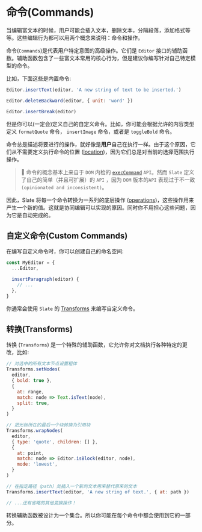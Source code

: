 # 命令(Commands)

当编辑富文本的时候，用户可能会插入文本，删除文本，分隔段落，添加格式等等。这些编辑行为都可以用两个概念来说明：命令和操作。

命令(`Commands`)是代表用户特定意图的高级操作。它们是 `Editor` 接口的辅助函数。辅助函数包含了一些富文本常用的核心行为，但是建议你编写针对自己特定模型的命令。

比如，下面这些是内置命令:

```js
Editor.insertText(editor, 'A new string of text to be inserted.')

Editor.deleteBackward(editor, { unit: 'word' })

Editor.insertBreak(editor)
```

但是你可以(一定会)定义自己的自定义命令。比如，你可能会根据允许的内容类型定义 `formatQuote` 命令， `insertImage` 命令，或者是 `toggleBold` 命令。

命令总是描述将要进行的操作，就好像是**用户**自己在执行一样。由于这个原因，它们从不需要定义执行命令的位置 ([location](./03-locations.md))，因为它们总是对当前的选择范围执行操作。

> 🤖 命令的概念基本上来自于 `DOM` 内检的 [`execCommand`](https://developer.mozilla.org/en-US/docs/Web/API/Document/execCommand) `API`。然而 `Slate` 定义了自己的简单（并且可扩展）的 `API` ，因为 `DOM` 版本的`API` 表现过于不一致 `(opinionated and inconsistent)`。

因此，Slate 将每一个命令转换为一系列的底层操作 ([operations](./05-operations.md))，这些操作用来产生一个新的值。这就是协同编辑可以实现的原因。同时你不用担心这些问题，因为它是自动完成的。

## 自定义命令(Custom Commands)

在编写自定义命令时，你可以创建自己的命名空间:

```js
const MyEditor = {
  ...Editor,

  insertParagraph(editor) {
    // ...
  },
}
```

你通常会使用 `Slate` 的 [Transforms](../api/transforms.md) 来编写自定义命令。

## 转换(Transforms)

转换 (`Transforms`) 是一个特殊的辅助函数，它允许你对文档执行各种特定的更改，比如:

```js
// 对选中的所有文本节点设置粗体
Transforms.setNodes(
  editor,
  { bold: true },
  {
    at: range,
    match: node => Text.isText(node),
    split: true,
  }
)

// 把光标所在的最后一个块转换为引用块
Transforms.wrapNodes(
  editor,
  { type: 'quote', children: [] },
  {
    at: point,
    match: node => Editor.isBlock(editor, node),
    mode: 'lowest',
  }
)

// 在指定路径（path）处插入一个新的文本用来替代原来的文本
Transforms.insertText(editor, 'A new string of text.', { at: path })

// ...还有省略的其他变换操作！
```

转换辅助函数被设计为一个集合。所以你可能在每个命令中都会使用到它的一部分。
